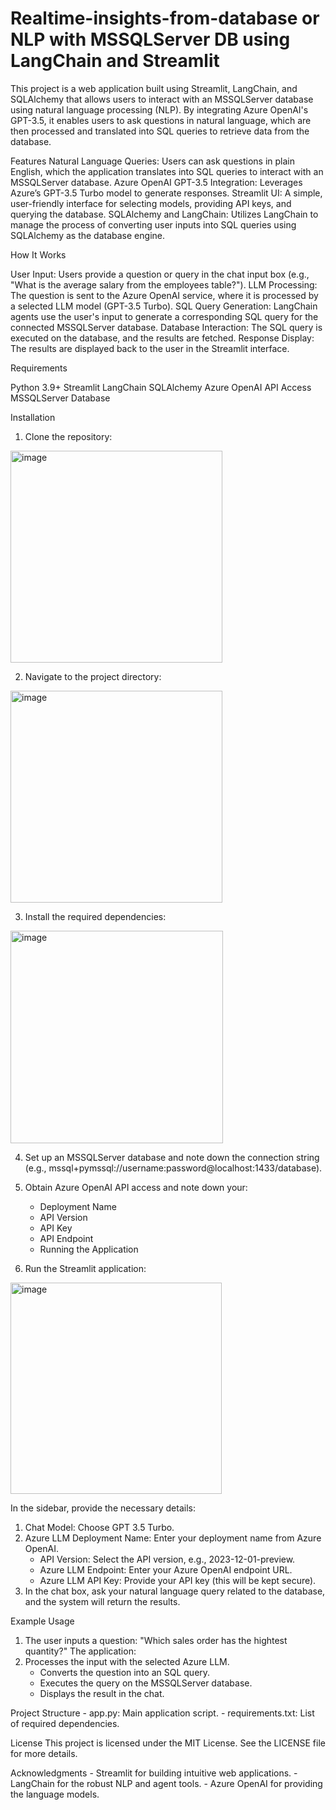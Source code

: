 # Realtime-insights-from-database or NLP with MSSQLServer DB using LangChain and Streamlit

This project is a web application built using Streamlit, LangChain, and SQLAlchemy that allows users to interact with an MSSQLServer database using natural language processing (NLP). By integrating Azure OpenAI's GPT-3.5, it enables users to ask questions in natural language, which are then processed and translated into SQL queries to retrieve data from the database.

Features
Natural Language Queries: Users can ask questions in plain English, which the application translates into SQL queries to interact with an MSSQLServer database.
Azure OpenAI GPT-3.5 Integration: Leverages Azure’s GPT-3.5 Turbo model to generate responses.
Streamlit UI: A simple, user-friendly interface for selecting models, providing API keys, and querying the database.
SQLAlchemy and LangChain: Utilizes LangChain to manage the process of converting user inputs into SQL queries using SQLAlchemy as the database engine.

How It Works

User Input: Users provide a question or query in the chat input box (e.g., "What is the average salary from the employees table?").
LLM Processing: The question is sent to the Azure OpenAI service, where it is processed by a selected LLM model (GPT-3.5 Turbo).
SQL Query Generation: LangChain agents use the user's input to generate a corresponding SQL query for the connected MSSQLServer database.
Database Interaction: The SQL query is executed on the database, and the results are fetched.
Response Display: The results are displayed back to the user in the Streamlit interface.

Requirements

Python 3.9+
Streamlit
LangChain
SQLAlchemy
Azure OpenAI API Access
MSSQLServer Database

Installation
1. Clone the repository:

<img width="339" alt="image" src="https://github.com/user-attachments/assets/72b1f505-d174-40fa-879b-ea294e396ae2">

2. Navigate to the project directory:
   
<img width="339" alt="image" src="https://github.com/user-attachments/assets/29291f01-3905-43ec-941e-7e89ac72d6a0">

3. Install the required dependencies:

<img width="340" alt="image" src="https://github.com/user-attachments/assets/ea7d0ee0-e71b-4b54-a6e3-dc947d3e241a">

4. Set up an MSSQLServer database and note down the connection string (e.g., mssql+pymssql://username:password@localhost:1433/database).

5. Obtain Azure OpenAI API access and note down your:
     - Deployment Name
     - API Version
     - API Key
     - API Endpoint
     - Running the Application
6. Run the Streamlit application:

<img width="338" alt="image" src="https://github.com/user-attachments/assets/3f6e3b4f-e682-44db-894e-e7bb6fff1c05">

In the sidebar, provide the necessary details:

1. Chat Model: Choose GPT 3.5 Turbo.
2. Azure LLM Deployment Name: Enter your deployment name from Azure OpenAI.
     - API Version: Select the API version, e.g., 2023-12-01-preview.
     - Azure LLM Endpoint: Enter your Azure OpenAI endpoint URL.
     - Azure LLM API Key: Provide your API key (this will be kept secure).
3. In the chat box, ask your natural language query related to the database, and the system will return the results.

Example Usage
1. The user inputs a question: "Which sales order has the hightest quantity?"
The application:
2. Processes the input with the selected Azure LLM.
    - Converts the question into an SQL query.
    - Executes the query on the MSSQLServer database.
    - Displays the result in the chat.

Project Structure
    - app.py: Main application script.
    - requirements.txt: List of required dependencies.

License
This project is licensed under the MIT License. See the LICENSE file for more details.

Acknowledgments
    - Streamlit for building intuitive web applications.
    - LangChain for the robust NLP and agent tools.
    - Azure OpenAI for providing the language models.
